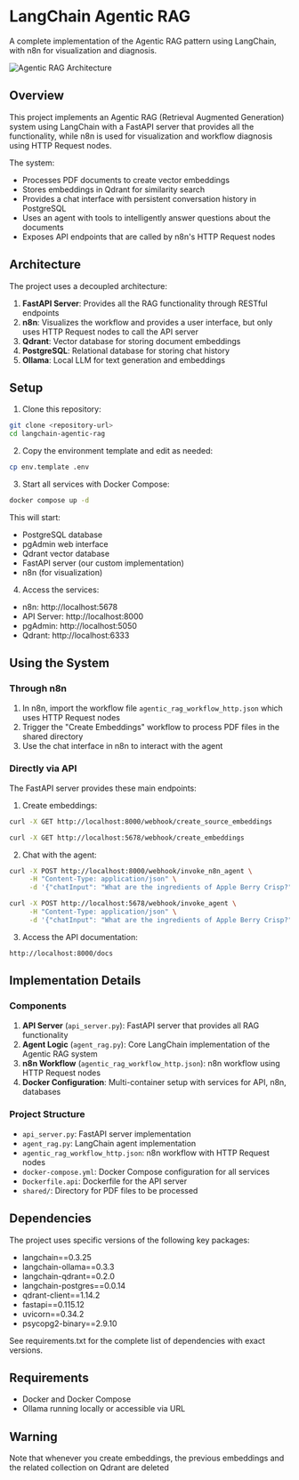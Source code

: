 # LangChain Agentic RAG

A complete implementation of the Agentic RAG pattern using LangChain, with n8n for visualization and diagnosis.

![Agentic RAG Architecture](docs/agentic-rag.png)

## Overview

This project implements an Agentic RAG (Retrieval Augmented Generation) system using LangChain with a FastAPI server that provides all the functionality, while n8n is used for visualization and workflow diagnosis using HTTP Request nodes.

The system:

- Processes PDF documents to create vector embeddings
- Stores embeddings in Qdrant for similarity search
- Provides a chat interface with persistent conversation history in PostgreSQL
- Uses an agent with tools to intelligently answer questions about the documents
- Exposes API endpoints that are called by n8n's HTTP Request nodes

## Architecture

The project uses a decoupled architecture:

1. **FastAPI Server**: Provides all the RAG functionality through RESTful endpoints
2. **n8n**: Visualizes the workflow and provides a user interface, but only uses HTTP Request nodes to call the API server
3. **Qdrant**: Vector database for storing document embeddings
4. **PostgreSQL**: Relational database for storing chat history
5. **Ollama**: Local LLM for text generation and embeddings

## Setup

1. Clone this repository:
```bash
git clone <repository-url>
cd langchain-agentic-rag
```

2. Copy the environment template and edit as needed:
```bash
cp env.template .env
```

3. Start all services with Docker Compose:
```bash
docker compose up -d
```

This will start:
- PostgreSQL database
- pgAdmin web interface
- Qdrant vector database
- FastAPI server (our custom implementation)
- n8n (for visualization)

4. Access the services:
- n8n: http://localhost:5678
- API Server: http://localhost:8000
- pgAdmin: http://localhost:5050
- Qdrant: http://localhost:6333

## Using the System

### Through n8n

1. In n8n, import the workflow file `agentic_rag_workflow_http.json` which uses HTTP Request nodes
2. Trigger the "Create Embeddings" workflow to process PDF files in the shared directory
3. Use the chat interface in n8n to interact with the agent

### Directly via API

The FastAPI server provides these main endpoints:

1. Create embeddings:
```bash
curl -X GET http://localhost:8000/webhook/create_source_embeddings
```
```bash
curl -X GET http://localhost:5678/webhook/create_embeddings
```

2. Chat with the agent:
```bash
curl -X POST http://localhost:8000/webhook/invoke_n8n_agent \
     -H "Content-Type: application/json" \
     -d '{"chatInput": "What are the ingredients of Apple Berry Crisp?", "sessionId": "c324038d8b2944a0855c2e40441038e3"}'
```
```bash
curl -X POST http://localhost:5678/webhook/invoke_agent \
     -H "Content-Type: application/json" \
     -d '{"chatInput": "What are the ingredients of Apple Berry Crisp?", "sessionId": "c324038d8b2944a0855c2e40441038e3"}'
```

3. Access the API documentation:
```
http://localhost:8000/docs
```

## Implementation Details

### Components

1. **API Server** (`api_server.py`): FastAPI server that provides all RAG functionality
2. **Agent Logic** (`agent_rag.py`): Core LangChain implementation of the Agentic RAG system
3. **n8n Workflow** (`agentic_rag_workflow_http.json`): n8n workflow using HTTP Request nodes
4. **Docker Configuration**: Multi-container setup with services for API, n8n, databases

### Project Structure

- `api_server.py`: FastAPI server implementation
- `agent_rag.py`: LangChain agent implementation
- `agentic_rag_workflow_http.json`: n8n workflow with HTTP Request nodes
- `docker-compose.yml`: Docker Compose configuration for all services
- `Dockerfile.api`: Dockerfile for the API server
- `shared/`: Directory for PDF files to be processed

## Dependencies

The project uses specific versions of the following key packages:
- langchain==0.3.25
- langchain-ollama==0.3.3
- langchain-qdrant==0.2.0
- langchain-postgres==0.0.14
- qdrant-client==1.14.2
- fastapi==0.115.12
- uvicorn==0.34.2
- psycopg2-binary==2.9.10

See requirements.txt for the complete list of dependencies with exact versions.

## Requirements

- Docker and Docker Compose
- Ollama running locally or accessible via URL

## Warning
Note that whenever you create embeddings, the previous embeddings and the related collection on Qdrant are deleted
